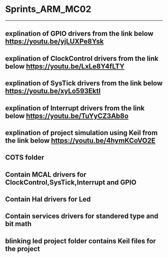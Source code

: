 # Sprints_ARM_MC02
---------------------------------------------------------------------------------------
explination of GPIO drivers from the link below
https://youtu.be/yjLUXPe8Ysk
---------------------------------------------------------------------------------------
explination of ClockControl drivers from the link below
https://youtu.be/LxLe8Y4fLTY
---------------------------------------------------------------------------------------
explination of SysTick drivers from the link below
https://youtu.be/xyLo593EktI
---------------------------------------------------------------------------------------
explination of Interrupt drivers from the link below
https://youtu.be/TuYyCZ3Ab8o
---------------------------------------------------------------------------------------
explination of project simulation using Keil from the link below
https://youtu.be/4hymKCoVO2E
---------------------------------------------------------------------------------------
COTS folder
-
Contain MCAL drivers for ClockControl,SysTick,Interrupt and GPIO 
-
Contain Hal drivers for Led
-
Contain services drivers for standered type and bit math
-
blinking led project folder contains Keil files for the project
---------------------------------------------------------------------------------------
